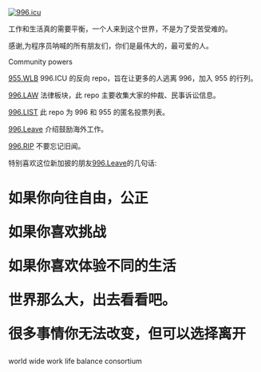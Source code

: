 <a href="https://996.icu"><img src="https://img.shields.io/badge/link-996.icu-red.svg" alt="996.icu" /></a>

工作和生活真的需要平衡，一个人来到这个世界，不是为了受苦受难的。

感谢,为程序员呐喊的所有朋友们，你们是最伟大的，最可爱的人。


Community powers

<a href="https://github.com/formulahendry/955.WLB">955.WLB</a> 996.ICU 的反向 repo，旨在让更多的人逃离 996，加入 955 的行列。

<a href="https://github.com/Y1ran/996.Law">996.LAW</a> 法律板块，此 repo 主要收集大家的仲裁、民事诉讼信息。

<a href="https://github.com/fengT-T/996_list">996.LIST</a> 此 repo 为 996 和 955 的匿名投票列表。

<a href="https://github.com/623637646/996.Leave">996.Leave</a> 介绍鼓励海外工作。

<a href="https://996.rip">996.RIP</a> 不要忘记旧闻。

特别喜欢这位新加披的朋友<a href="https://github.com/623637646/996.Leave">996.Leave</a>的几句话:

<H1>
如果你向往自由，公正

如果你喜欢挑战

如果你喜欢体验不同的生活

世界那么大，出去看看吧。

很多事情你无法改变，但可以选择离开
</H1>

world wide work life balance consortium
